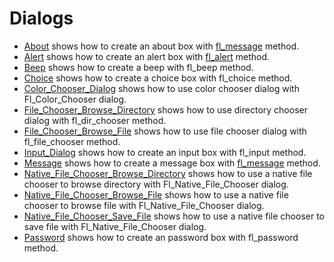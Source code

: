 # Dialogs

* [About](About/README.md) shows how to create an about box with [fl_message](https://www.fltk.org/doc-1.3/group__group__comdlg.html#ga570c50cf7641b7d85f949b6d61f51c43) method.
* [Alert](Alert/README.md) shows how to create an alert box with [fl_alert](https://www.fltk.org/doc-1.3/group__group__comdlg.html#gae998e9cd38954bfde24bd20e550e9b8a) method.
* [Beep](Beep/README.md) shows how to create a beep with fl_beep method.
* [Choice](Choice/README.md) shows how to create a choice box with fl_choice method.
* [Color_Chooser_Dialog](Color_Chooser_Dialog/README.md) shows how to use color chooser dialog with Fl_Color_Chooser dialog.
* [File_Chooser_Browse_Directory](File_Chooser_Browse_Directory/README.md) shows how to use directory chooser dialog with fl_dir_chooser method.
* [File_Chooser_Browse_File](File_Chooser_Browse_File/README.md) shows how to use file chooser dialog with fl_file_chooser method.
* [Input_Dialog](Input_Dialog/README.md) shows how to create an input box with fl_input method.
* [Message](Message/README.md) shows how to create a message box with [fl_message](https://www.fltk.org/doc-1.3/group__group__comdlg.html#ga570c50cf7641b7d85f949b6d61f51c43) method.
* [Native_File_Chooser_Browse_Directory](Native_File_Chooser_Browse_Directory/README.md) shows how to use a native file chooser to browse directory with Fl_Native_File_Chooser dialog.
* [Native_File_Chooser_Browse_File](Native_File_Chooser_Browse_File/README.md) shows how to use a native file chooser to browse file with Fl_Native_File_Chooser dialog.
* [Native_File_Chooser_Save_File](Native_File_Chooser_Save_File/README.md) shows how to use a native file chooser to save file with Fl_Native_File_Chooser dialog.
* [Password](Password/README.md) shows how to create an password box with fl_password method.
